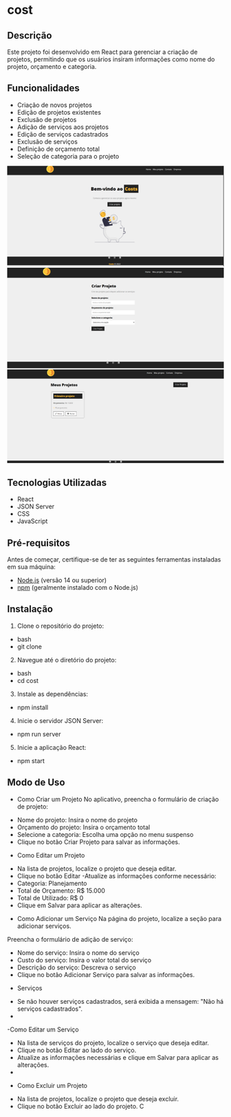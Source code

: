 

# cost

## Descrição

Este projeto foi desenvolvido em React para gerenciar a criação de projetos, permitindo que os usuários insiram informações como nome do projeto, orçamento e categoria.

## Funcionalidades
 - Criação de novos projetos
- Edição de projetos existentes
- Exclusão de projetos
- Adição de serviços aos projetos
- Edição de serviços cadastrados
- Exclusão de serviços
- Definição de orçamento total
- Seleção de categoria para o projeto
  
![Tela Inicial](/src/img/project_img1.png)
![Tela Inicial](/src/img/page_create_project.png)
![Tela Inicial](/src/img/page_my_project.png)


## Tecnologias Utilizadas

- React
- JSON Server
- CSS
- JavaScript

## Pré-requisitos

Antes de começar, certifique-se de ter as seguintes ferramentas instaladas em sua máquina:

- [Node.js](https://nodejs.org/) (versão 14 ou superior)
- [npm](https://www.npmjs.com/) (geralmente instalado com o Node.js)

## Instalação

1. Clone o repositório do projeto:
  - bash
   - git clone 

2. Navegue até o diretório do projeto:
- bash
- cd cost

3. Instale as dependências:
- npm install

4. Inicie o servidor JSON Server:
- npm run server

5. Inicie a aplicação React:
- npm start

## Modo de Uso 

- Como Criar um Projeto
No aplicativo, preencha o formulário de criação de projeto:

* Nome do projeto: Insira o nome do projeto
* Orçamento do projeto: Insira o orçamento total
* Selecione a categoria: Escolha uma opção no menu suspenso
* Clique no botão Criar Projeto para salvar as informações.

- Como Editar um Projeto
* Na lista de projetos, localize o projeto que deseja editar.
* Clique no botão Editar
-Atualize as informações conforme necessário:
* Categoria: Planejamento
* Total de Orçamento: R$ 15.000
* Total de Utilizado: R$ 0
* Clique em Salvar para aplicar as alterações.

- Como Adicionar um Serviço
Na página do projeto, localize a seção para adicionar serviços.

Preencha o formulário de adição de serviço:

* Nome do serviço: Insira o nome do serviço
* Custo do serviço: Insira o valor total do serviço
* Descrição do serviço: Descreva o serviço
* Clique no botão Adicionar Serviço para salvar as informações.

- Serviços
* Se não houver serviços cadastrados, será exibida a mensagem: "Não há serviços cadastrados".
* 
-Como Editar um Serviço
* Na lista de serviços do projeto, localize o serviço que deseja editar.
* Clique no botão Editar ao lado do serviço.
* Atualize as informações necessárias e clique em Salvar para aplicar as alterações.
* 
- Como Excluir um Projeto
* Na lista de projetos, localize o projeto que deseja excluir.
* Clique no botão Excluir ao lado do projeto.
C




